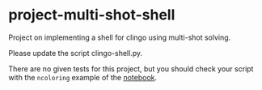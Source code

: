 # project-multi-shot-shell

Project on implementing a shell for clingo using multi-shot solving.

Please update the script clingo-shell.py.

There are no given tests for this project, but you should check your script with the `ncoloring` example of the 
[notebook](https://github.com/potassco-asp-course/notebooks/blob/master/advanced/multi-shot-shell/multi-shot-shell.ipynb).
